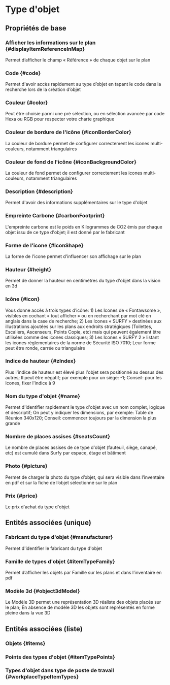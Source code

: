 # Type d'objet
<!--- THIS FILE IS GENERATED PLEASE DO NOT EDIT IT DIRECTLY --->



## Propriétés de base

### Afficher les informations sur le plan {#displayItemReferenceInMap}
        
Permet d’afficher le champ « Référence » de chaque objet sur le plan
### Code {#code}
        
Permet d'avoir accès rapidement au type d’objet en tapant le code dans la recherche lors de la création d’objet
### Couleur {#color}
        
Peut être choisie parmi une pré sélection, ou en sélection avancée par code Hexa ou RGB pour respecter votre charte graphique
### Couleur de bordure de l'icône {#iconBorderColor}
        
La couleur de bordure permet de configurer correctement les icones multi-couleurs, notamment triangulaires
### Couleur de fond de l'icône {#iconBackgroundColor}
        
La couleur de fond permet de configurer correctement les icones multi-couleurs, notamment triangulaires
### Description {#description}
        
Permet d'avoir des informations supplémentaires sur le type d'objet
### Empreinte Carbone {#carbonFootprint}
        
L'empreinte carbone est le poids en Kilogrammes de CO2 émis par chaque objet issu de ce type d'objet; il est donné par le fabricant
### Forme de l'icone {#iconShape}
        
La forme de l'icone permet d'influencer son affichage sur le plan
### Hauteur {#height}
        
Permet de donner la hauteur en centimètres du type d'objet dans la vision en 3d
### Icône {#icon}
        
Vous donne accès à trois types d’icône: 1) Les Icones de « Fontawsome », visibles en cochant « tout afficher » ou en recherchant par mot clé en anglais dans la case de recherche; 2) Les Icones « SURFY » destinées aux illustrations ajoutées sur les plans aux endroits stratégiques (Toilettes, Escaliers, Ascenseurs, Points Copie, etc) mais qui peuvent également être utilisées comme des icones classiques; 3) Les Icones « SURFY 2 » listant les icones réglementaires de la norme de Sécurité ISO 7010; Leur forme peut être ronde, carrée ou triangulaire
### Indice de hauteur {#zIndex}
        
Plus l'indice de hauteur est élevé plus l'objet sera positionné au dessus des autres; Il peut être négatif; par exemple pour un siège: -1; Conseil: pour les Icones, fixer l'indice à 9
### Nom du type d'objet {#name}
        
Permet d'identifier rapidement le type d'objet avec un nom complet, logique et descriptif; On peut y indiquer les dimensions, par exemple: Table de Réunion 340x120; Conseil: commencer toujours par la dimension la plus grande
### Nombre de places assises {#seatsCount}
        
Le nombre de places assises de ce type d'objet (fauteuil, siège, canapé, etc) est cumulé dans Surfy par espace, étage et bâtiment
### Photo {#picture}
        
Permet de charger la photo du type d’objet, qui sera visible dans l’inventaire en pdf et sur la fiche de l’objet sélectionné sur le plan
### Prix {#price}
        
Le prix d'achat du type d'objet

## Entités associées (unique)

### Fabricant du type d'objet {#manufacturer}
        
Permet d'identifier le fabricant du type d'objet
### Famille de types d'objet {#itemTypeFamily}
        
Permet d’afficher les objets par Famille sur les plans et dans l’inventaire en pdf
### Modèle 3d {#object3dModel}
        
Le Modèle 3D permet une représentation 3D réaliste des objets placés sur le plan; En absence de modèle 3D les objets sont représentés en forme pleine dans la vue 3D

## Entités associées (liste)

### Objets {#items}
        

### Points des types d'objet {#itemTypePoints}
        

### Types d'objet dans type de poste de travail {#workplaceTypeItemTypes}
        




